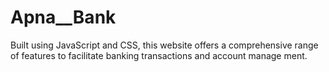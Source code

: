 # Apna__Bank
 Built using JavaScript and CSS, this website offers a comprehensive range of features to facilitate banking transactions and account manage
ment.
